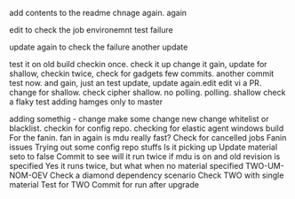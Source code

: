 add contents to the readme
chnage again. again

edit to check the job environemnt test failure

update again to check the failure
another update

test it on old build
checkin once. check it up
change it gain, update for shallow, checkin twice, check for gadgets
few commits. another commit
test now. and gain, just an test update, update again.edit edit vi a PR. change for shallow. check cipher
shallow. no polling. polling. shallow
check a flaky test
adding hamges only to master

adding somethig - change
make some change
new change
whitelist or blacklist. checkin for config repo. checking for elastic agent
windows build
For the fanin. fan in again
is mdu really fast?
Check for cancelled jobs
Fanin issues
Trying out some config repo stuffs
Is it picking up
Update material seto to false
Commit to see will it run twice if mdu is on and old revision is specified
Yes it runs twice, but what when no material specified
TWO-UM-NOM-OEV
Check a diamond dependency scenario
Check TWO with single material
Test for TWO
Commit for run after upgrade
